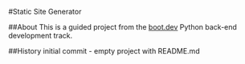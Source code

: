 #Static Site Generator

##About
This is a guided project from the [boot.dev](https://boot.dev) Python back-end development track.

##History
initial commit - empty project with README.md
